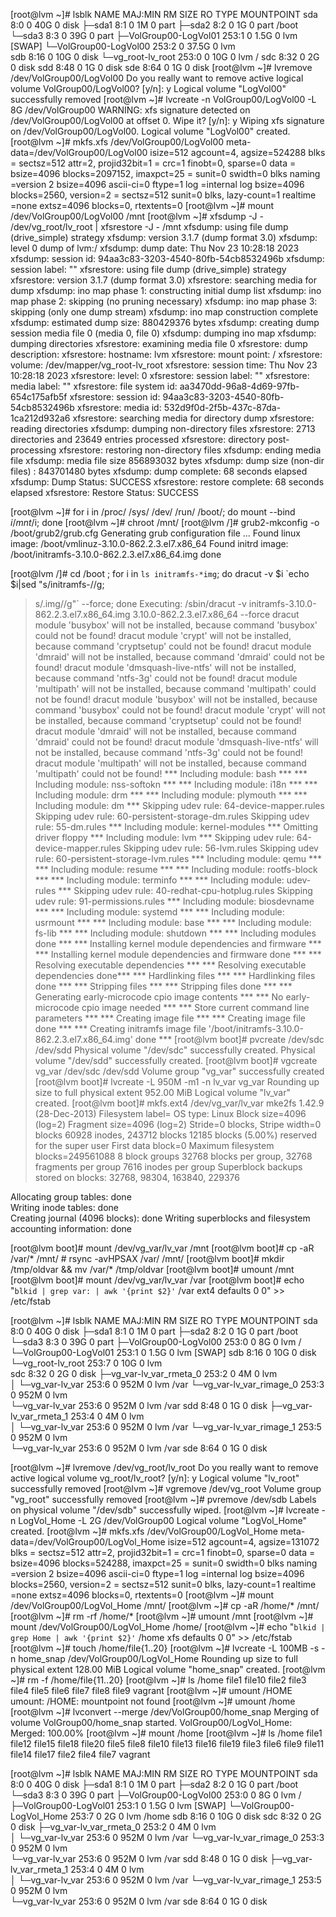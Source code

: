 [root@lvm ~]# lsblk
NAME                    MAJ:MIN RM  SIZE RO TYPE MOUNTPOINT
sda                       8:0    0   40G  0 disk 
├─sda1                    8:1    0    1M  0 part 
├─sda2                    8:2    0    1G  0 part /boot
└─sda3                    8:3    0   39G  0 part 
  ├─VolGroup00-LogVol01 253:1    0  1.5G  0 lvm  [SWAP]
  └─VolGroup00-LogVol00 253:2    0 37.5G  0 lvm  
sdb                       8:16   0   10G  0 disk 
└─vg_root-lv_root       253:0    0   10G  0 lvm  /
sdc                       8:32   0    2G  0 disk 
sdd                       8:48   0    1G  0 disk 
sde                       8:64   0    1G  0 disk 
[root@lvm ~]# lvremove /dev/VolGroup00/LogVol00
Do you really want to remove active logical volume VolGroup00/LogVol00? [y/n]: y
  Logical volume "LogVol00" successfully removed
[root@lvm ~]# lvcreate -n VolGroup00/LogVol00 -L 8G /dev/VolGroup00
WARNING: xfs signature detected on /dev/VolGroup00/LogVol00 at offset 0. Wipe it? [y/n]: y
  Wiping xfs signature on /dev/VolGroup00/LogVol00.
  Logical volume "LogVol00" created.
[root@lvm ~]# mkfs.xfs /dev/VolGroup00/LogVol00
meta-data=/dev/VolGroup00/LogVol00 isize=512    agcount=4, agsize=524288 blks
         =                       sectsz=512   attr=2, projid32bit=1
         =                       crc=1        finobt=0, sparse=0
data     =                       bsize=4096   blocks=2097152, imaxpct=25
         =                       sunit=0      swidth=0 blks
naming   =version 2              bsize=4096   ascii-ci=0 ftype=1
log      =internal log           bsize=4096   blocks=2560, version=2
         =                       sectsz=512   sunit=0 blks, lazy-count=1
realtime =none                   extsz=4096   blocks=0, rtextents=0
[root@lvm ~]# mount /dev/VolGroup00/LogVol00 /mnt
[root@lvm ~]# xfsdump -J - /dev/vg_root/lv_root | xfsrestore -J - /mnt
xfsdump: using file dump (drive_simple) strategy
xfsdump: version 3.1.7 (dump format 3.0)
xfsdump: level 0 dump of lvm:/
xfsdump: dump date: Thu Nov 23 10:28:18 2023
xfsdump: session id: 94aa3c83-3203-4540-80fb-54cb8532496b
xfsdump: session label: ""
xfsrestore: using file dump (drive_simple) strategy
xfsrestore: version 3.1.7 (dump format 3.0)
xfsrestore: searching media for dump
xfsdump: ino map phase 1: constructing initial dump list
xfsdump: ino map phase 2: skipping (no pruning necessary)
xfsdump: ino map phase 3: skipping (only one dump stream)
xfsdump: ino map construction complete
xfsdump: estimated dump size: 880429376 bytes
xfsdump: creating dump session media file 0 (media 0, file 0)
xfsdump: dumping ino map
xfsdump: dumping directories
xfsrestore: examining media file 0
xfsrestore: dump description: 
xfsrestore: hostname: lvm
xfsrestore: mount point: /
xfsrestore: volume: /dev/mapper/vg_root-lv_root
xfsrestore: session time: Thu Nov 23 10:28:18 2023
xfsrestore: level: 0
xfsrestore: session label: ""
xfsrestore: media label: ""
xfsrestore: file system id: aa3470dd-96a8-4d69-97fb-654c175afb5f
xfsrestore: session id: 94aa3c83-3203-4540-80fb-54cb8532496b
xfsrestore: media id: 532d9f0d-2f5b-437c-87da-1ca212d932a6
xfsrestore: searching media for directory dump
xfsrestore: reading directories
xfsdump: dumping non-directory files
xfsrestore: 2713 directories and 23649 entries processed
xfsrestore: directory post-processing
xfsrestore: restoring non-directory files
xfsdump: ending media file
xfsdump: media file size 856893032 bytes
xfsdump: dump size (non-dir files) : 843701480 bytes
xfsdump: dump complete: 68 seconds elapsed
xfsdump: Dump Status: SUCCESS
xfsrestore: restore complete: 68 seconds elapsed
xfsrestore: Restore Status: SUCCESS


[root@lvm ~]# for i in /proc/ /sys/ /dev/ /run/ /boot/; do mount --bind $i /mnt/$i; done
[root@lvm ~]# chroot /mnt/
[root@lvm /]# grub2-mkconfig -o /boot/grub2/grub.cfg
Generating grub configuration file ...
Found linux image: /boot/vmlinuz-3.10.0-862.2.3.el7.x86_64
Found initrd image: /boot/initramfs-3.10.0-862.2.3.el7.x86_64.img
done

[root@lvm /]# cd /boot ; for i in `ls initramfs-*img`; do dracut -v $i `echo $i|sed "s/initramfs-//g;
> s/.img//g"` --force; done
Executing: /sbin/dracut -v initramfs-3.10.0-862.2.3.el7.x86_64.img 3.10.0-862.2.3.el7.x86_64 --force
dracut module 'busybox' will not be installed, because command 'busybox' could not be found!
dracut module 'crypt' will not be installed, because command 'cryptsetup' could not be found!
dracut module 'dmraid' will not be installed, because command 'dmraid' could not be found!
dracut module 'dmsquash-live-ntfs' will not be installed, because command 'ntfs-3g' could not be found!
dracut module 'multipath' will not be installed, because command 'multipath' could not be found!
dracut module 'busybox' will not be installed, because command 'busybox' could not be found!
dracut module 'crypt' will not be installed, because command 'cryptsetup' could not be found!
dracut module 'dmraid' will not be installed, because command 'dmraid' could not be found!
dracut module 'dmsquash-live-ntfs' will not be installed, because command 'ntfs-3g' could not be found!
dracut module 'multipath' will not be installed, because command 'multipath' could not be found!
*** Including module: bash ***
*** Including module: nss-softokn ***
*** Including module: i18n ***
*** Including module: drm ***
*** Including module: plymouth ***
*** Including module: dm ***
Skipping udev rule: 64-device-mapper.rules
Skipping udev rule: 60-persistent-storage-dm.rules
Skipping udev rule: 55-dm.rules
*** Including module: kernel-modules ***
Omitting driver floppy
*** Including module: lvm ***
Skipping udev rule: 64-device-mapper.rules
Skipping udev rule: 56-lvm.rules
Skipping udev rule: 60-persistent-storage-lvm.rules
*** Including module: qemu ***
*** Including module: resume ***
*** Including module: rootfs-block ***
*** Including module: terminfo ***
*** Including module: udev-rules ***
Skipping udev rule: 40-redhat-cpu-hotplug.rules
Skipping udev rule: 91-permissions.rules
*** Including module: biosdevname ***
*** Including module: systemd ***
*** Including module: usrmount ***
*** Including module: base ***
*** Including module: fs-lib ***
*** Including module: shutdown ***
*** Including modules done ***
*** Installing kernel module dependencies and firmware ***
*** Installing kernel module dependencies and firmware done ***
*** Resolving executable dependencies ***
*** Resolving executable dependencies done***
*** Hardlinking files ***
*** Hardlinking files done ***
*** Stripping files ***
*** Stripping files done ***
*** Generating early-microcode cpio image contents ***
*** No early-microcode cpio image needed ***
*** Store current command line parameters ***
*** Creating image file ***
*** Creating image file done ***
*** Creating initramfs image file '/boot/initramfs-3.10.0-862.2.3.el7.x86_64.img' done ***
[root@lvm boot]# pvcreate /dev/sdc /dev/sdd
  Physical volume "/dev/sdc" successfully created.
  Physical volume "/dev/sdd" successfully created.
[root@lvm boot]# vgcreate vg_var /dev/sdc /dev/sdd
  Volume group "vg_var" successfully created
[root@lvm boot]# lvcreate -L 950M -m1 -n lv_var vg_var
  Rounding up size to full physical extent 952.00 MiB
  Logical volume "lv_var" created.
[root@lvm boot]# mkfs.ext4 /dev/vg_var/lv_var
mke2fs 1.42.9 (28-Dec-2013)
Filesystem label=
OS type: Linux
Block size=4096 (log=2)
Fragment size=4096 (log=2)
Stride=0 blocks, Stripe width=0 blocks
60928 inodes, 243712 blocks
12185 blocks (5.00%) reserved for the super user
First data block=0
Maximum filesystem blocks=249561088
8 block groups
32768 blocks per group, 32768 fragments per group
7616 inodes per group
Superblock backups stored on blocks: 
	32768, 98304, 163840, 229376

Allocating group tables: done                            
Writing inode tables: done                            
Creating journal (4096 blocks): done
Writing superblocks and filesystem accounting information: done

[root@lvm boot]# mount /dev/vg_var/lv_var /mnt
[root@lvm boot]# cp -aR /var/* /mnt/ # rsync -avHPSAX /var/ /mnt/
[root@lvm boot]# mkdir /tmp/oldvar && mv /var/* /tmp/oldvar
[root@lvm boot]# umount /mnt
[root@lvm boot]# mount /dev/vg_var/lv_var /var
[root@lvm boot]# echo "`blkid | grep var: | awk '{print $2}'` /var ext4 defaults 0 0" >> /etc/fstab


[root@lvm ~]# lsblk
NAME                     MAJ:MIN RM  SIZE RO TYPE MOUNTPOINT
sda                        8:0    0   40G  0 disk 
├─sda1                     8:1    0    1M  0 part 
├─sda2                     8:2    0    1G  0 part /boot
└─sda3                     8:3    0   39G  0 part 
  ├─VolGroup00-LogVol00  253:0    0    8G  0 lvm  /
  └─VolGroup00-LogVol01  253:1    0  1.5G  0 lvm  [SWAP]
sdb                        8:16   0   10G  0 disk 
└─vg_root-lv_root        253:7    0   10G  0 lvm  
sdc                        8:32   0    2G  0 disk 
├─vg_var-lv_var_rmeta_0  253:2    0    4M  0 lvm  
│ └─vg_var-lv_var        253:6    0  952M  0 lvm  /var
└─vg_var-lv_var_rimage_0 253:3    0  952M  0 lvm  
  └─vg_var-lv_var        253:6    0  952M  0 lvm  /var
sdd                        8:48   0    1G  0 disk 
├─vg_var-lv_var_rmeta_1  253:4    0    4M  0 lvm  
│ └─vg_var-lv_var        253:6    0  952M  0 lvm  /var
└─vg_var-lv_var_rimage_1 253:5    0  952M  0 lvm  
  └─vg_var-lv_var        253:6    0  952M  0 lvm  /var
sde                        8:64   0    1G  0 disk 

[root@lvm ~]# lvremove /dev/vg_root/lv_root
Do you really want to remove active logical volume vg_root/lv_root? [y/n]: y
  Logical volume "lv_root" successfully removed
[root@lvm ~]# vgremove /dev/vg_root
  Volume group "vg_root" successfully removed
[root@lvm ~]# pvremove /dev/sdb
  Labels on physical volume "/dev/sdb" successfully wiped.
[root@lvm ~]# lvcreate -n LogVol_Home -L 2G /dev/VolGroup00
  Logical volume "LogVol_Home" created.
[root@lvm ~]# mkfs.xfs /dev/VolGroup00/LogVol_Home
meta-data=/dev/VolGroup00/LogVol_Home isize=512    agcount=4, agsize=131072 blks
         =                       sectsz=512   attr=2, projid32bit=1
         =                       crc=1        finobt=0, sparse=0
data     =                       bsize=4096   blocks=524288, imaxpct=25
         =                       sunit=0      swidth=0 blks
naming   =version 2              bsize=4096   ascii-ci=0 ftype=1
log      =internal log           bsize=4096   blocks=2560, version=2
         =                       sectsz=512   sunit=0 blks, lazy-count=1
realtime =none                   extsz=4096   blocks=0, rtextents=0
[root@lvm ~]# mount /dev/VolGroup00/LogVol_Home /mnt/
[root@lvm ~]# cp -aR /home/* /mnt/
[root@lvm ~]# rm -rf /home/*
[root@lvm ~]# umount /mnt
[root@lvm ~]# mount /dev/VolGroup00/LogVol_Home /home/
[root@lvm ~]# echo "`blkid | grep Home | awk '{print $2}'` /home xfs defaults 0 0" >> /etc/fstab
[root@lvm ~]# touch /home/file{1..20}
[root@lvm ~]# lvcreate -L 100MB -s -n home_snap /dev/VolGroup00/LogVol_Home
  Rounding up size to full physical extent 128.00 MiB
  Logical volume "home_snap" created.
[root@lvm ~]# rm -f /home/file{11..20}
[root@lvm ~]# ls /home
file1  file10  file2  file3  file4  file5  file6  file7  file8  file9  vagrant
[root@lvm ~]# umount /HOME
umount: /HOME: mountpoint not found
[root@lvm ~]# umount /home
[root@lvm ~]# lvconvert --merge /dev/VolGroup00/home_snap
  Merging of volume VolGroup00/home_snap started.
  VolGroup00/LogVol_Home: Merged: 100.00%
[root@lvm ~]# mount /home
[root@lvm ~]# ls /home
file1   file12  file15  file18  file20  file5  file8
file10  file13  file16  file19  file3   file6  file9
file11  file14  file17  file2   file4   file7  vagrant

[root@lvm ~]# lsblk
NAME                       MAJ:MIN RM  SIZE RO TYPE MOUNTPOINT
sda                          8:0    0   40G  0 disk 
├─sda1                       8:1    0    1M  0 part 
├─sda2                       8:2    0    1G  0 part /boot
└─sda3                       8:3    0   39G  0 part 
  ├─VolGroup00-LogVol00    253:0    0    8G  0 lvm  /
  ├─VolGroup00-LogVol01    253:1    0  1.5G  0 lvm  [SWAP]
  └─VolGroup00-LogVol_Home 253:7    0    2G  0 lvm  /home
sdb                          8:16   0   10G  0 disk 
sdc                          8:32   0    2G  0 disk 
├─vg_var-lv_var_rmeta_0    253:2    0    4M  0 lvm  
│ └─vg_var-lv_var          253:6    0  952M  0 lvm  /var
└─vg_var-lv_var_rimage_0   253:3    0  952M  0 lvm  
  └─vg_var-lv_var          253:6    0  952M  0 lvm  /var
sdd                          8:48   0    1G  0 disk 
├─vg_var-lv_var_rmeta_1    253:4    0    4M  0 lvm  
│ └─vg_var-lv_var          253:6    0  952M  0 lvm  /var
└─vg_var-lv_var_rimage_1   253:5    0  952M  0 lvm  
  └─vg_var-lv_var          253:6    0  952M  0 lvm  /var
sde                          8:64   0    1G  0 disk 



